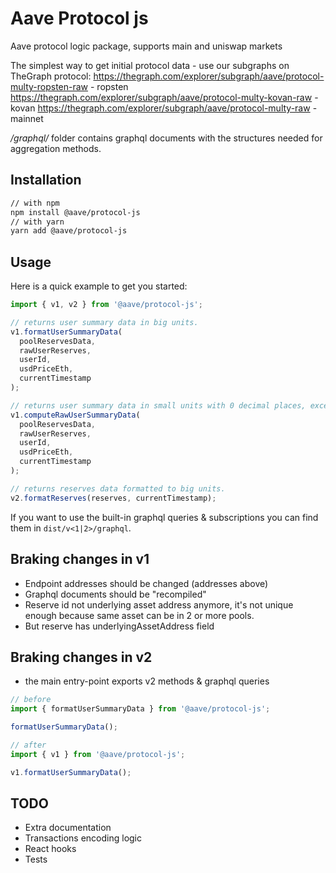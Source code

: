 # Aave Protocol js

Aave protocol logic package, supports main and uniswap markets

The simplest way to get initial protocol data - use our subgraphs on TheGraph protocol:
https://thegraph.com/explorer/subgraph/aave/protocol-multy-ropsten-raw - ropsten
https://thegraph.com/explorer/subgraph/aave/protocol-multy-kovan-raw - kovan
https://thegraph.com/explorer/subgraph/aave/protocol-multy-raw - mainnet

_/graphql/_ folder contains graphql documents with the structures needed for aggregation methods.

## Installation

```bash
// with npm
npm install @aave/protocol-js
// with yarn
yarn add @aave/protocol-js
```

## Usage

Here is a quick example to get you started:

```js
import { v1, v2 } from '@aave/protocol-js';

// returns user summary data in big units.
v1.formatUserSummaryData(
  poolReservesData,
  rawUserReserves,
  userId,
  usdPriceEth,
  currentTimestamp
);

// returns user summary data in small units with 0 decimal places, except health-factor.
v1.computeRawUserSummaryData(
  poolReservesData,
  rawUserReserves,
  userId,
  usdPriceEth,
  currentTimestamp
);

// returns reserves data formatted to big units.
v2.formatReserves(reserves, currentTimestamp);
```

If you want to use the built-in graphql queries & subscriptions you can find them in `dist/v<1|2>/graphql`.

## Braking changes in v1

- Endpoint addresses should be changed (addresses above)
- Graphql documents should be "recompiled"
- Reserve id not underlying asset address anymore, it's not unique enough because same asset can be in 2 or more pools.
- But reserve has underlyingAssetAddress field

## Braking changes in v2

- the main entry-point exports v2 methods & graphql queries

```js
// before
import { formatUserSummaryData } from '@aave/protocol-js';

formatUserSummaryData();

// after
import { v1 } from '@aave/protocol-js';

v1.formatUserSummaryData();
```

## TODO

- Extra documentation
- Transactions encoding logic
- React hooks
- Tests
